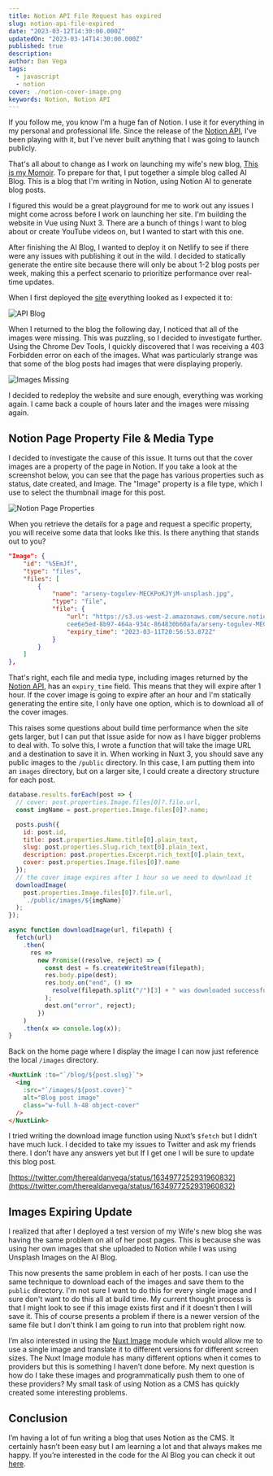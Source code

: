 ```yaml
---
title: Notion API File Request has expired
slug: notion-api-file-expired
date: "2023-03-12T14:30:00.000Z"
updatedOn: "2023-03-14T14:30:00.000Z"
published: true
description:
author: Dan Vega
tags:
  - javascript
  - notion
cover: ./notion-cover-image.png
keywords: Notion, Notion API
---
```


If you follow me, you know I'm a huge fan of Notion. I use it for everything in my personal and professional life. Since the release of the [Notion API](https://developers.notion.com/), I've been playing with it, but I've never built anything that I was going to launch publicly.

That's all about to change as I work on launching my wife's new blog, [This is my Momoir](https://www.thisismymomoir.com/). To prepare for that, I put together a simple blog called AI Blog. This is a blog that I'm writing in Notion, using Notion AI to generate blog posts.

I figured this would be a great playground for me to work out any issues I might come across before I work on launching her site. I'm building the website in Vue using Nuxt 3. There are a bunch of things I want to blog about or create YouTube videos on, but I wanted to start with this one.

After finishing the AI Blog, I wanted to deploy it on Netlify to see if there were any issues with publishing it out in the wild. I decided to statically generate the entire site because there will only be about 1-2 blog posts per week, making this a perfect scenario to prioritize performance over real-time updates.

When I first deployed the [site](https://ai-notion-blog.netlify.app/) everything looked as I expected it to:

![API Blog](/images/blog/2023/03/12/api-blog-home.png)

When I returned to the blog the following day, I noticed that all of the images were missing. This was puzzling, so I decided to investigate further. Using the Chrome Dev Tools, I quickly discovered that I was receiving a 403 Forbidden error on each of the images. What was particularly strange was that some of the blog posts had images that were displaying properly.

![Images Missing](/images/blog/2023/03/12/images-missing.png)

I decided to redeploy the website and sure enough, everything was working again. I came back a couple of hours later and the images were missing again.

## Notion Page Property File & Media Type

I decided to investigate the cause of this issue. It turns out that the cover images are a property of the page in Notion. If you take a look at the screenshot below, you can see that the page has various properties such as status, date created, and Image. The "Image" property is a file type, which I use to select the thumbnail image for this post.

![Notion Page Properties](/images/blog/2023/03/12/notion-page-properties.png)

When you retrieve the details for a page and request a specific property, you will receive some data that looks like this. Is there anything that stands out to you?

```json
"Image": {
    "id": "%5EmJf",
    "type": "files",
    "files": [
        {
            "name": "arseny-togulev-MECKPoKJYjM-unsplash.jpg",
            "type": "file",
            "file": {
                "url": "https://s3.us-west-2.amazonaws.com/secure.notion-static.com
                cee6e5ed-8b97-464a-934c-864830b60afa/arseny-togulev-MECKPoKJYjM-unsplash.jpg",
                "expiry_time": "2023-03-11T20:56:53.872Z"
            }
        }
    ]
},
```

That's right, each file and media type, including images returned by the [Notion API](https://developers.notion.com/reference/file-object), has an `expiry_time` field. This means that they will expire after 1 hour. If the cover image is going to expire after an hour and I'm statically generating the entire site, I only have one option, which is to download all of the cover images.

This raises some questions about build time performance when the site gets larger, but I can put that issue aside for now as I have bigger problems to deal with. To solve this, I wrote a function that will take the image URL and a destination to save it in. When working in Nuxt 3, you should save any public images to the `/public` directory. In this case, I am putting them into an `images` directory, but on a larger site, I could create a directory structure for each post.

```javascript
database.results.forEach(post => {
  // cover: post.properties.Image.files[0]?.file.url,
  const imgName = post.properties.Image.files[0]?.name;

  posts.push({
    id: post.id,
    title: post.properties.Name.title[0].plain_text,
    slug: post.properties.Slug.rich_text[0].plain_text,
    description: post.properties.Excerpt.rich_text[0].plain_text,
    cover: post.properties.Image.files[0]?.name
  });
  // the cover image expires after 1 hour so we need to download it
  downloadImage(
    post.properties.Image.files[0]?.file.url,
    `./public/images/${imgName}`
  );
});

async function downloadImage(url, filepath) {
  fetch(url)
    .then(
      res =>
        new Promise((resolve, reject) => {
          const dest = fs.createWriteStream(filepath);
          res.body.pipe(dest);
          res.body.on("end", () =>
            resolve(filepath.split("/")[3] + " was downloaded successfully.")
          );
          dest.on("error", reject);
        })
    )
    .then(x => console.log(x));
}
```

Back on the home page where I display the image I can now just reference the local `/images` directory.

```html
<NuxtLink :to="`/blog/${post.slug}`">
  <img
    :src="`/images/${post.cover}`"
    alt="Blog post image"
    class="w-full h-48 object-cover"
  />
</NuxtLink>
```

I tried writing the download image function using Nuxt’s `$fetch` but I didn’t have much luck. I decided to take my issues to Twitter and ask my friends there. I don’t have any answers yet but If I get one I will be sure to update this blog post.

[https://twitter.com/therealdanvega/status/1634977252931960832](https://twitter.com/therealdanvega/status/1634977252931960832)

## Images Expiring Update

I realized that after I deployed a test version of my Wife's new blog she was having the same problem on all of her post pages. This is because she was using her own images that she uploaded to Notion while I was using Unsplash Images on the AI Blog.

This now presents the same problem in each of her posts. I can use the same technique to download each of the images and save them to the `public` directory. I'm not sure I want to do this for every single image and I sure don't want to do this all at build time. My current thought process is that I might look to see if this image exists first and if it doesn't then I will save it. This of course presents a problem if there is a newer version of the same file but I don't think I am going to run into that problem right now.

I’m also interested in using the [Nuxt Image](https://image.nuxtjs.org/) module which would allow me to use a single image and translate it to different versions for different screen sizes. The Nuxt Image module has many different options when it comes to providers but this is something I haven’t done before. My next question is how do I take these images and programmatically push them to one of these providers? My small task of using Notion as a CMS has quickly created some interesting problems.

## Conclusion

I’m having a lot of fun writing a blog that uses Notion as the CMS. It certainly hasn’t been easy but I am learning a lot and that always makes me happy. If you’re interested in the code for the AI Blog you can check it out [here](https://github.com/danvega/ai-blog).
